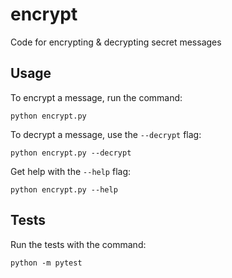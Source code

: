 # encrypt
Code for encrypting &amp; decrypting secret messages

## Usage
To encrypt a message, run the command:
```
python encrypt.py
```

To decrypt a message, use the `--decrypt` flag:
```
python encrypt.py --decrypt
```

Get help with the `--help` flag:
```
python encrypt.py --help
```

## Tests
Run the tests with the command:
```
python -m pytest
```